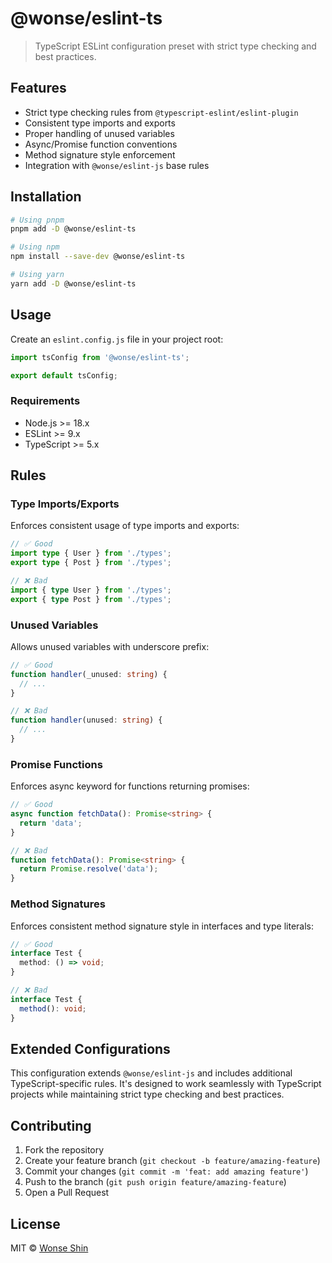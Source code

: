 # @wonse/eslint-ts

> TypeScript ESLint configuration preset with strict type checking and best practices.

## Features

- Strict type checking rules from `@typescript-eslint/eslint-plugin`
- Consistent type imports and exports
- Proper handling of unused variables
- Async/Promise function conventions
- Method signature style enforcement
- Integration with `@wonse/eslint-js` base rules

## Installation

```bash
# Using pnpm
pnpm add -D @wonse/eslint-ts

# Using npm
npm install --save-dev @wonse/eslint-ts

# Using yarn
yarn add -D @wonse/eslint-ts
```

## Usage

Create an `eslint.config.js` file in your project root:

```javascript
import tsConfig from '@wonse/eslint-ts';

export default tsConfig;
```

### Requirements

- Node.js >= 18.x
- ESLint >= 9.x
- TypeScript >= 5.x

## Rules

### Type Imports/Exports

Enforces consistent usage of type imports and exports:

```typescript
// ✅ Good
import type { User } from './types';
export type { Post } from './types';

// ❌ Bad
import { type User } from './types';
export { type Post } from './types';
```

### Unused Variables

Allows unused variables with underscore prefix:

```typescript
// ✅ Good
function handler(_unused: string) {
  // ...
}

// ❌ Bad
function handler(unused: string) {
  // ...
}
```

### Promise Functions

Enforces async keyword for functions returning promises:

```typescript
// ✅ Good
async function fetchData(): Promise<string> {
  return 'data';
}

// ❌ Bad
function fetchData(): Promise<string> {
  return Promise.resolve('data');
}
```

### Method Signatures

Enforces consistent method signature style in interfaces and type literals:

```typescript
// ✅ Good
interface Test {
  method: () => void;
}

// ❌ Bad
interface Test {
  method(): void;
}
```

## Extended Configurations

This configuration extends `@wonse/eslint-js` and includes additional TypeScript-specific rules. It's designed to work seamlessly with TypeScript projects while maintaining strict type checking and best practices.

## Contributing

1. Fork the repository
2. Create your feature branch (`git checkout -b feature/amazing-feature`)
3. Commit your changes (`git commit -m 'feat: add amazing feature'`)
4. Push to the branch (`git push origin feature/amazing-feature`)
5. Open a Pull Request

## License

MIT © [Wonse Shin](https://github.com/shinwonse) 
